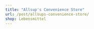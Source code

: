 ```yaml
---
title: "Allsup's Convenience Store"
url: /post/allsups-convenience-store/
shop: Lebensmittel
---
```


